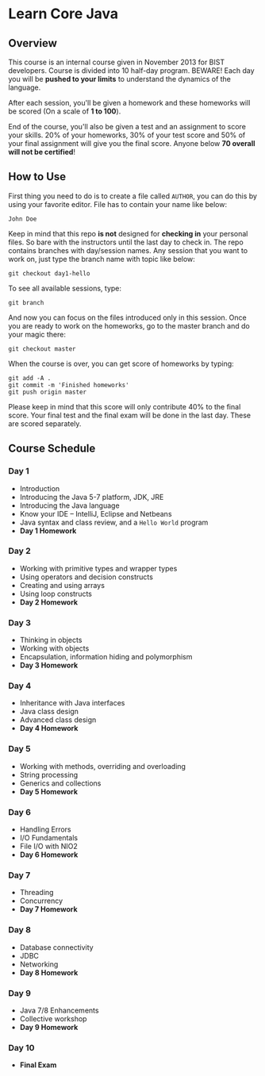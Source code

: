 # Learn Core Java

## Overview

This course is an internal course given in November 2013 for BIST developers. Course is divided into 10 half-day program. BEWARE! Each day you will be **pushed to your limits** to understand the dynamics of the language.

After each session, you'll be given a homework and these homeworks will be scored (On a scale of **1 to 100**).

End of the course, you'll also be given a test and an assignment to score your skills. 20% of your homeworks, 30% of your test score and 50% of your final assignment will give you the final score.  Anyone below **70 overall will not be certified**!

## How to Use

First thing you need to do is to create a file called `AUTHOR`, you can do this by using your favorite editor. File has to contain your name like below:

    John Doe

Keep in mind that this repo **is not** designed for **checking in** your personal files. So bare with the instructors until the last day to check in. The repo contains branches with day/session names. Any session that you want to work on, just type the branch name with topic like below:

    git checkout day1-hello

To see all available sessions, type:

    git branch

And now you can focus on the files introduced only in this session. Once you are ready to work on the homeworks, go to the master branch and do your magic there:

    git checkout master

When the course is over, you can get score of homeworks by typing:

    git add -A .
    git commit -m 'Finished homeworks'
    git push origin master

Please keep in mind that this score will only contribute 40% to the final score. Your final test and the final exam will be done in the last day. These are scored separately.

## Course Schedule

### Day 1

* Introduction
* Introducing the Java 5-7 platform, JDK, JRE
* Introducing the Java language
* Know your IDE – IntelliJ, Eclipse and Netbeans
* Java syntax and class review, and a `Hello World` program
* **Day 1 Homework**

### Day 2

* Working with primitive types and wrapper types
* Using operators and decision constructs
* Creating and using arrays
* Using loop constructs
* **Day 2 Homework**

### Day 3

* Thinking in objects
* Working with objects
* Encapsulation, information hiding and polymorphism
* **Day 3 Homework**

### Day 4

* Inheritance with Java interfaces
* Java class design
* Advanced class design
* **Day 4 Homework**

### Day 5

* Working with methods, overriding and overloading
* String processing
* Generics and collections
* **Day 5 Homework**

### Day 6

* Handling Errors
* I/O Fundamentals
* File I/O with NIO2
* **Day 6 Homework**

### Day 7

* Threading
* Concurrency
* **Day 7 Homework**

### Day 8

* Database connectivity
* JDBC
* Networking
* **Day 8 Homework**

### Day 9

* Java 7/8 Enhancements
* Collective workshop
* **Day 9 Homework**

### Day 10

* **Final Exam**
